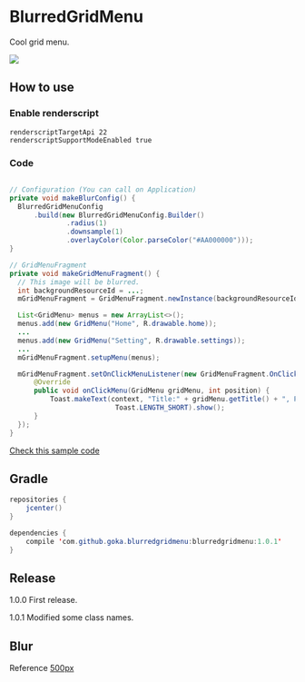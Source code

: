 # BlurredGridMenu
Cool grid menu.

![](https://github.com/gotokatsuya/BlurredGridMenu/blob/master/image.jpg)

## How to use

### Enable renderscript
```
renderscriptTargetApi 22  
renderscriptSupportModeEnabled true
```

### Code
```java

// Configuration (You can call on Application)
private void makeBlurConfig() {
  BlurredGridMenuConfig
      .build(new BlurredGridMenuConfig.Builder()
              .radius(1)
              .downsample(1)
              .overlayColor(Color.parseColor("#AA000000")));
}

// GridMenuFragment
private void makeGridMenuFragment() {
  // This image will be blurred.
  int backgroundResourceId = ...;
  mGridMenuFragment = GridMenuFragment.newInstance(backgroundResourceId)

  List<GridMenu> menus = new ArrayList<>();
  menus.add(new GridMenu("Home", R.drawable.home));
  ...
  menus.add(new GridMenu("Setting", R.drawable.settings));
  ...
  mGridMenuFragment.setupMenu(menus);

  mGridMenuFragment.setOnClickMenuListener(new GridMenuFragment.OnClickMenuListener() {
      @Override
      public void onClickMenu(GridMenu gridMenu, int position) {
          Toast.makeText(context, "Title:" + gridMenu.getTitle() + ", Position:" + position,
                          Toast.LENGTH_SHORT).show();
      }
  });
}
```
[Check this sample code](https://github.com/gotokatsuya/BlurredGridMenu/blob/master/app/src/main/java/com/goka/sample/MainActivity.java)


## Gradle

```java
repositories {
    jcenter()
}

dependencies {
    compile 'com.github.goka.blurredgridmenu:blurredgridmenu:1.0.1'
}
```


## Release
1.0.0
 First release.

1.0.1
 Modified some class names.

## Blur
Reference
[500px](https://github.com/500px/500px-android-blur)

